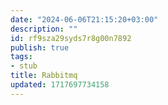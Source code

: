 ```yaml
---
date: "2024-06-06T21:15:20+03:00"
description: ""
id: rf9sza29syds7r8g00n7892
publish: true
tags:
- stub
title: Rabbitmq
updated: 1717697734158
---
```


